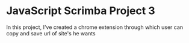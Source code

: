 # JavaScript Scrimba Project 3
In this project, I've created a chrome extension through which user can copy and save url of site's he wants
